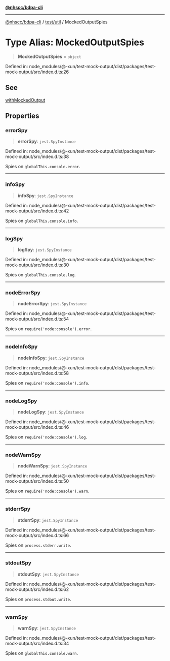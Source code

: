[**@nhscc/bdpa-cli**](../../../README.md)

***

[@nhscc/bdpa-cli](../../../README.md) / [test/util](../README.md) / MockedOutputSpies

# Type Alias: MockedOutputSpies

> **MockedOutputSpies** = `object`

Defined in: node\_modules/@-xun/test-mock-output/dist/packages/test-mock-output/src/index.d.ts:26

## See

[withMockedOutput](../functions/withMockedOutput.md)

## Properties

### errorSpy

> **errorSpy**: `jest.SpyInstance`

Defined in: node\_modules/@-xun/test-mock-output/dist/packages/test-mock-output/src/index.d.ts:38

Spies on `globalThis.console.error`.

***

### infoSpy

> **infoSpy**: `jest.SpyInstance`

Defined in: node\_modules/@-xun/test-mock-output/dist/packages/test-mock-output/src/index.d.ts:42

Spies on `globalThis.console.info`.

***

### logSpy

> **logSpy**: `jest.SpyInstance`

Defined in: node\_modules/@-xun/test-mock-output/dist/packages/test-mock-output/src/index.d.ts:30

Spies on `globalThis.console.log`.

***

### nodeErrorSpy

> **nodeErrorSpy**: `jest.SpyInstance`

Defined in: node\_modules/@-xun/test-mock-output/dist/packages/test-mock-output/src/index.d.ts:54

Spies on `require('node:console').error`.

***

### nodeInfoSpy

> **nodeInfoSpy**: `jest.SpyInstance`

Defined in: node\_modules/@-xun/test-mock-output/dist/packages/test-mock-output/src/index.d.ts:58

Spies on `require('node:console').info`.

***

### nodeLogSpy

> **nodeLogSpy**: `jest.SpyInstance`

Defined in: node\_modules/@-xun/test-mock-output/dist/packages/test-mock-output/src/index.d.ts:46

Spies on `require('node:console').log`.

***

### nodeWarnSpy

> **nodeWarnSpy**: `jest.SpyInstance`

Defined in: node\_modules/@-xun/test-mock-output/dist/packages/test-mock-output/src/index.d.ts:50

Spies on `require('node:console').warn`.

***

### stderrSpy

> **stderrSpy**: `jest.SpyInstance`

Defined in: node\_modules/@-xun/test-mock-output/dist/packages/test-mock-output/src/index.d.ts:66

Spies on `process.stderr.write`.

***

### stdoutSpy

> **stdoutSpy**: `jest.SpyInstance`

Defined in: node\_modules/@-xun/test-mock-output/dist/packages/test-mock-output/src/index.d.ts:62

Spies on `process.stdout.write`.

***

### warnSpy

> **warnSpy**: `jest.SpyInstance`

Defined in: node\_modules/@-xun/test-mock-output/dist/packages/test-mock-output/src/index.d.ts:34

Spies on `globalThis.console.warn`.

